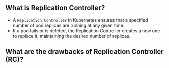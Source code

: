 ## What is Replication Controller?
- A `Replication Controller` in Kubernetes ensures that a specified number of pod replicas are running at any given time. 
- If a pod fails or is deleted, the Replication Controller creates a new one to replace it, maintaining the desired number of replicas.

## What are the drawbacks of Replication Controller (RC)?

